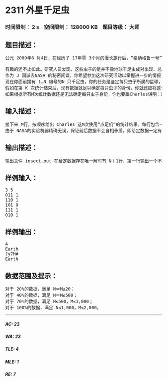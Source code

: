 # 2311 外星千足虫   
### 时间限制： 2 s&nbsp;&nbsp;&nbsp;&nbsp;空间限制： 128000 KB&nbsp;&nbsp;&nbsp;&nbsp;题目等级： 大师  
## 题目描述：  

<pre>
公元 2089年6 月4日，在经历了 17年零 3个月的漫长旅行后，“格纳格鲁一号”载人火箭返回舱终于安全着陆。此枚火箭由美国国家航空航天局（NASA）研制发射，行经火星、金星、土卫六、木卫二、谷神星、“张衡星”等 23颗太阳系星球，并最终在小行星“杰森星”探寻到了地外生命。宇航员在“杰森星”地表岩层下45.70米位置发现一批珍贵的活体生命样本，并将其带回检测。在带回的活体样本中，最吸引人的当属这些来自外星的千足虫了。这些虫子身躯纤长，身体分为若干节。受到触碰时，会将身体卷曲成圆环形，间隔一段时间后才会复原活动。
  
有趣的还不止如此。研究人员发现，这些虫子的足并不像地球千足虫成对出现、总共偶数条——它们每节身体下方都有着不定数量的足，但足的总数一定是奇数条！虽然从外观难以区分二者，但通过统计足的数目，科学家们就能根据奇偶性判断出千足虫所属的星球。
作为 J 国派去NASA 的秘密间谍，你希望参加这次研究活动以掌握进一步的情报，而NASA选拔的研究人员都是最优秀的科学家。于是 NASA 局长CharleBolden出了一道难题来检测你的实力：   
现在你面前摆有 1…N 编号的N 只千足虫，你的任务是鉴定每只虫子所属的星球，但不允许亲自去数它们的足。Charles 每次会在这N 只千足虫中选定若干只放入“昆虫点足机”（the Insect Feet Counter, IFC）中，“点足机”会自动统计出其内所有昆虫足数之和。Charles 会将这个和数 mod 2 的结果反馈给你，同时告诉你一开始放入机器中的是哪几只虫子。他的这种统计操作总共进行M次，而你应当尽早得出鉴定结果。
假如在第 K 次统计结束后，现有数据就足以确定每只虫子的身份，你就还应将这个K 反馈给Charles，此时若K＜M，则表明那后 M－K 次统计并非必须的。
如果根据所有M次统计数据还是无法确定每只虫子身份，你也要跟Charles讲明：就目前数据会存在多个解。
</pre>
  
  
## 输入描述：  

<pre>
接下来 M行，按顺序给出 Charles 这M次使用“点足机”的统计结果。每行包含一个“01”串和一个数字，用一个空格隔开。“01”串按位依次表示每只虫子是否被放入机器：如果第 i 个字符是“0”则代表编号为 i 的虫子未被放入，“1”则代表已被放入。后面跟的数字是统计的昆虫足数 mod 2 的结果。   
由于 NASA的实验机器精确无误，保证前后数据不会自相矛盾。即给定数据一定有解。
</pre>
  
  
## 输出描述：  

<pre>
输出文件 insect.out 在给定数据存在唯一解时有 N＋1行，第一行输出一个不超过M的正整数K，表明在第K 次统计结束后就可以确定唯一解；接下来 N 行依次回答每只千足虫的身份，若是奇数条足则输出“?y7M#”（火星文），偶数条足输出“Earth”。如果输入数据存在多解，输出“Cannot Determine”。 所有输出均不含引号，输出时请注意大小写。
</pre>
  
  
## 样例输入：  

<pre>
3 5  
011 1  
110 1  
101 0  
111 1  
010 1
</pre>
  
  
## 样例输出：  

<pre>
4  
Earth  
?y7M#  
Earth
</pre>
  
  
## 数据范围及提示：  

<pre>
对于 20%的数据，满足 N＝M≤20；   
对于 40%的数据，满足 N＝M≤500；   
对于 70%的数据，满足 N≤500，M≤1,000；   
对于 100%的数据，满足 N≤1,000，M≤2,000。
</pre>
  
  
***  

##### AC: 23  
##### WA: 23  
##### TLE: 4  
##### MLE: 1  
##### RE: 7  
